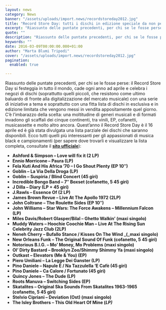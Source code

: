 ```yaml
---
layout: news
category: News
banner: "/assets/uploads/import.news/recordstoreday2012.jpg"
title: "Record Store Day: tutti i dischi in edizione speciale da non perdere"
excerpt: "Riassunto delle puntate precedenti, per chi se le fosse perse: il Record Store Day si festeggia in tutto il mondo, cade ogni anno ad aprile e celebra i negozi di dischi (soprattutto quelli piccoli, che resistono come ultimo baluardo di fronte alla digitalizzazione del mercato musicale) con una serie di iniziative a tema e soprattutto con [&hellip"
quote: ""
description: "Riassunto delle puntate precedenti, per chi se le fosse perse: il Record Store Day si festeggia in tutto il mondo, cade ogni anno ad aprile e celebra i negozi di dischi (soprattutto quelli piccoli, che resistono come ultimo baluardo di fronte alla digitalizzazione del mercato musicale) con una serie di iniziative a tema e soprattutto con [&hellip"
keywords: ""
date: 2016-03-09T00:00:00.000+01:00
author: "Marta Blumi Tripodi"
cover: "/assets/uploads/import.news/recordstoreday2012.jpg"
pagination:
  enabled: true

---
```


[](https://hotmc.com/wp-content/uploads/2016/03/recordstoreday2012.jpg)

Riassunto delle puntate precedenti, per chi se le fosse perse: il Record Store Day si festeggia in tutto il mondo, cade ogni anno ad aprile e celebra i negozi di dischi (soprattutto quelli piccoli, che resistono come ultimo baluardo di fronte alla digitalizzazione del mercato musicale) con una serie di iniziative a tema e soprattutto con una fitta lista di dischi in esclusiva e in edizione limitata che vengono messi in vendita appositamente quel giorno. C’è l’imbarazzo della scelta: una moltitudine di generi musicali e di formati invadono gli scaffali dei cinque continenti, tra vinili, EP, cofanetti, musicassette e molto altro ancora. Quest’anno il Record Store Day è il 16 aprile ed è già stata divulgata una lista parziale dei dischi che saranno disponibili. Ecco tutti quelli più interessanti per gli appassionati di musica black e campionamenti (per sapere dove trovarli e visualizzare la lista completa, consultate il **[sito ufficiale](http://www.recordstoreday.it/lista%5Frsd%5F2016%5Fstores.html)**):

* **Ashford & Simpson – Love will fix it (2 LP)**
* **Ennio Morricone – Paura (LP)**
* **Fela Kuti And His Africa ’70 – I Go Shout Plenty (EP 10″)**
* **Goblin – La Via Della Droga (LP)**
* **Goblin – Suspiria / Blind Concert (45 giri)**
* **Incredible Bongo Band – 7″ Boxset (cofanetto, 5 45 giri)**
* **J Dilla – Diary (LP + 45 giri)**
* **J.Rawls – Essence Of (2 LP)**
* **James Brown Revue – Live At The Apollo 1972 (2LP)**
* **John Coltrane – The Roulette Sides (EP 10″)**
* **John Williams – Star Wars: The Force Awakens – Millennium Falcon (LP)**
* **Miles Davis/Robert Glasper/Bilal – Ghetto Walkin’ (maxi singolo)**
* **Muddy Waters – Hoochie Coochie Man – Live At The Rising Sun Celebrity Jazz Club (2LP)**
* **Neneh Cherry – Bufallo Stance / Kisses On The Wind _(_maxi singolo)**
* **New Orleans Funk – The Original Sound Of Funk (cofanetto, 5 45 giri)**
* **Notorious B.I.G. – Mo’ Money, Mo Problems (maxi singolo)**
* **Ol’ Dirty Bastard – Brooklyn Zoo/Shimmy Shimmy Ya (maxi singolo)**
* **Outkast – Elevators (Me & You) (EP)**
* **Piero Umiliani – La Legge Dei Ganster (LP)**
* **Pino Daniele – Napule È / Na Tazzulella ‘E Cafè (45 giri)**
* **Pino Daniele – Ca Calore / Fortunato (45 giri)**
* **Quincy Jones – The Dude (LP)**
* **Roots Manuva – Switching Sides (EP)**
* **Skatalites – Original Ska Sounds From Skatalites 1963-1965 (cofanetto, 5 45 giri)**
* **Stelvio Cipriani – Deviation (Ost) (maxi singolo)**
* **The Isley Brothers – This Old Heart Of Mine (_LP)_**